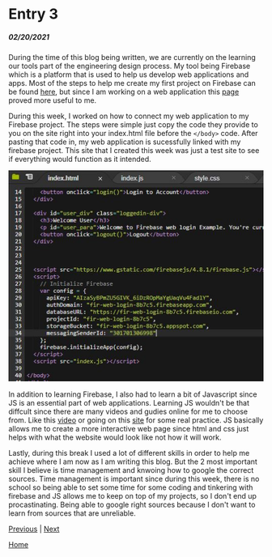 # Entry 3
##### 02/20/2021

During the time of this blog being written, we are currently on the learning our tools part of the engineering design process. My tool being Firebase which is a platform that is used to help us develop web applications and apps. Most of the steps to help me create my first project on Firebase can be found [here](https://console.firebase.google.com/u/0/), but since I am working on a web application this [page](https://firebase.google.com/docs/web/setup?authuser=0) proved more useful to me.

During this week, I worked on how to connect my web application to my Firebase project. The steps were simple just copy the code they provide to you on the site right into your index.html file before the ```</body>``` code. After pasting that code in, my web application is sucessfully linked with my firebase project. This site that I created this week was just a test site to see if everything would function as it intended.

![code](/img/code.JPG "code")


In addition to learning Firebase, I also had to learn a bit of Javascript since JS is an essential part of web applications. Learning JS wouldn't be that diffcult since there are many videos and gudies online for me to choose from. Like this [video](https://www.youtube.com/watch?v=7NPcZSrcA5o&t=532s) or going on this [site](https://www.codecademy.com/learn/introduction-to-javascript) for some real practice. JS basically allows me to create a more interactive web page since html and css just helps with what the website would look like not how it will work.

Lastly, during this break I used a lot of different skills in order to help me achieve where I am now as I am writing this blog. But the 2 most important skill I believe is time management and knwoing how to google the correct sources. Time management is important since during this week, there is no school so being able to set some time for some coding and tinkering with firebase and JS allows me to keep on top of my projects, so I don't end up procastinating. Being able to google right sources because I don't want to learn from sources that are unreliable.

[Previous](entry02.md) | [Next](entry04.md)

[Home](../README.md)